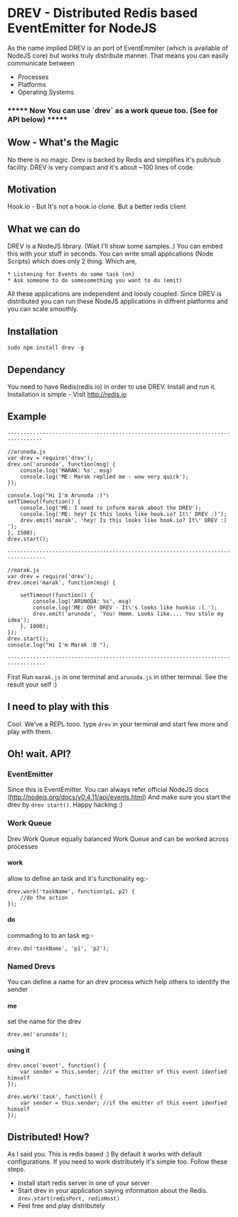 DREV - Distributed Redis based EventEmitter for NodeJS
======================================================

As the name implied DREV is an port of EventEmmiter (which is available of NodeJS core) but works truly distribute manner. That means you can easily communicate between

* Processes
* Platforms
* Operating Systems

<h3>***** Now You can use `drev` as a work queue too. (See for API below)  ***** </h3>

Wow - What's the Magic
----------------------
No there is no magic. Drev is backed by Redis and simplifies it's pub/sub facility. DREV is very compact and it's about ~100 lines of code.

Motivation
----------
Hook.io - But It's not a hook.io clone. But a better redis client

What we can do
--------------
DREV is a NodeJS library. (Wait I'll show some samples..) You can embed this with your stuff in seconds. 
You can write small applications (Node Scripts) which does only 2 thing. Which are,

	* Listening for Events do some task (on)
	* Ask someone to do somesomething you want to do (emit)

All these applications are independent and loosly coupled. Since DREV is distributed you can run these NodeJS applications in diffrent platforms and you can scale smoothly.

Installation
------------

	sudo npm install drev -g

Dependancy
----------
You need to have Redis(redis.io) in order to use DREV. Install and run it. Installation is simple - Visit http://redis.io 

Example
-------

	---------------------------------------------------------------------------------

	//arunoda.js
	var drev = require('drev');
	drev.on('arunoda', function(msg) {
		console.log('MARAK: %s', msg)
		console.log('ME: Marak replied me - wow very quick');
	});

	console.log("Hi I'm Arunoda :)")
	setTimeout(function() {
		console.log('ME: I need to inform marak about the DREV');
		console.log('ME: hey! Is this looks like hook.io? It\' DREV :)');
		drev.emit('marak', 'hey! Is this looks like hook.io? It\' DREV :) ');
	}, 1500);
	drev.start();

	----------------------------------------------------------------------------------

	//marak.js
	var drev = require('drev');
	drev.once('marak', function(msg) {

		setTimeout(function() {
			console.log('ARUNODA: %s', msg)
			console.log('ME: Oh! DREV - It\'s looks like hookio :( ');
			drev.emit('arunoda', 'You! Hmmm. Looks like.... You stole my idea');
		}, 1000);
	});
	drev.start();
	console.log("Hi I'm Marak :D ");

	----------------------------------------------------------------------------------


First Run `marak.js` in one terminal and `arunoda.js` in other terminal. See the result your self :)

I need to play with this
------------------------
Cool. We've a REPL tooo. type `drev` in your terminal and start few more and play with them.

Oh! wait. API?
--------------

### EventEmitter

Since this is EventEmitter. You can always refer official NodeJS docs (http://nodejs.org/docs/v0.4.11/api/events.html)
And make sure you start the drev by `drev start()`.
Happy hacking :)

### Work Queue

Drev Work Queue equally balanced Work Queue and can be worked across processes

#### work
allow to define an task and it's functionality
eg:-

	drev.work('taskName', function(p1, p2) {
		//do the action
	});

#### do
commading to to an task
eg:-

	drev.do('taskName', 'p1', 'p2');

### Named Drevs
You can define a name for an drev process which help others to identify the sender

#### me
set the name for the drev
	
	drev.me('arunoda');

#### using it

	drev.once('event', function() {
		var sender = this.sender; //if the emitter of this event idenfied himself
	});

	drev.work('task', function() {
		var sender = this.sender; //if the emitter of this event idenfied himself
	});


Distributed! How?
----------------
As I said you. This is redis based :) By default it works with default configurations. If you need to work distributely it's simple too. Follow these steps.

* Install start redis server in one of your server
* Start drev in your application saying information about the Redis.
	`drev.start(redisPort, redisHost)`
* Feel free and play distributely